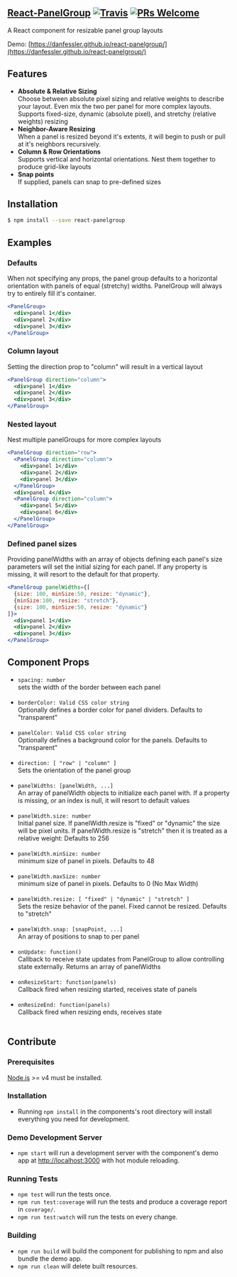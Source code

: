 ## [React-PanelGroup](https://danfessler.github.io/react-panelgroup/) [![Travis][build-badge]][build] [![PRs Welcome][PR-badge]][PRwelcome]

A React component for resizable panel group layouts<br/>

Demo: [https://danfessler.github.io/react-panelgroup/](https://danfessler.github.io/react-panelgroup/)

[build-badge]: https://img.shields.io/travis/DanFessler/react-panelgroup/master.svg?style=flat
[build]: https://travis-ci.org/DanFessler/react-panelgroup

[PR-badge]: https://img.shields.io/badge/PRs-welcome-brightgreen.svg
[PRwelcome]: CONTRIBUTING.md


## Features

 * **Absolute & Relative Sizing**  
   Choose between absolute pixel sizing and relative weights to describe your layout. Even mix the two per panel for more complex layouts. Supports fixed-size, dynamic (absolute pixel), and stretchy (relative weights) resizing
 * **Neighbor-Aware Resizing**  
   When a panel is resized beyond it's extents, it will begin to push or pull at it's neighbors recursively.
 * **Column & Row Orientations**  
   Supports vertical and horizontal orientations. Nest them together to produce grid-like layouts
 * **Snap points**  
   If supplied, panels can snap to pre-defined sizes

## Installation

```sh
$ npm install --save react-panelgroup
```


## Examples

### Defaults

When not specifying any props, the panel group defaults to a horizontal orientation with panels of equal (stretchy) widths.  PanelGroup will always try to entirely fill it's container.

```jsx
<PanelGroup>
  <div>panel 1</div>
  <div>panel 2</div>
  <div>panel 3</div>
</PanelGroup>
```

### Column layout

Setting the direction prop to "column" will result in a vertical layout

```jsx
<PanelGroup direction="column">
  <div>panel 1</div>
  <div>panel 2</div>
  <div>panel 3</div>
</PanelGroup>
```


### Nested layout

Nest multiple panelGroups for more complex layouts

```jsx
<PanelGroup direction="row">
  <PanelGroup direction="column">
    <div>panel 1</div>
    <div>panel 2</div>
    <div>panel 3</div>
  </PanelGroup>
  <div>panel 4</div>
  <PanelGroup direction="column">
    <div>panel 5</div>
    <div>panel 6</div>
  </PanelGroup>
</PanelGroup>
```

### Defined panel sizes

Providing panelWidths with an array of objects defining each panel's size parameters will set the initial sizing for each panel.  If any property is missing, it will resort to the default for that property.

```jsx
<PanelGroup panelWidths={[
  {size: 100, minSize:50, resize: "dynamic"},
  {minSize:100, resize: "stretch"},
  {size: 100, minSize:50, resize: "dynamic"}
]}>
  <div>panel 1</div>
  <div>panel 2</div>
  <div>panel 3</div>
</PanelGroup>
```

## Component Props

- `spacing: number`<br/>
sets the width of the border between each panel <br/><br/>
- `borderColor: Valid CSS color string`<br/>
Optionally defines a border color for panel dividers. Defaults to "transparent" <br/><br/>
- `panelColor: Valid CSS color string`<br/>
Optionally defines a background color for the panels. Defaults to "transparent" <br/><br/>
- `direction: [ "row" | "column" ]`<br/>
Sets the orientation of the panel group <br/><br/>
- `panelWidths: [panelWidth, ...]`<br/>
An array of panelWidth objects to initialize each panel with.  If a property is missing, or an index is null, it will resort to default values <br/><br/>
- `panelWidth.size: number`<br/>
Initial panel size. If panelWidth.resize is "fixed" or "dynamic" the size will be pixel units.  If panelWidth.resize is "stretch" then it is treated as a relative weight: Defaults to 256<br/><br/>
- `panelWidth.minSize: number`<br/>
minimum size of panel in pixels.  Defaults to 48 <br/><br/>
- `panelWidth.maxSize: number`<br/>
minimum size of panel in pixels.  Defaults to 0 (No Max Width) <br/><br/>
- `panelWidth.resize: [ "fixed" | "dynamic" | "stretch" ]`<br/>
Sets the resize behavior of the panel.  Fixed cannot be resized. Defaults to "stretch" <br/><br/>
- `panelWidth.snap: [snapPoint, ...]`<br/>
An array of positions to snap to per panel <br/><br/>
- `onUpdate: function()`<br/>
Callback to receive state updates from PanelGroup to allow controlling state externally.  Returns an array of panelWidths <br/><br/>
- `onResizeStart: function(panels)`<br/>
Callback fired when resizing started, receives state of panels <br/><br/>
- `onResizeEnd: function(panels)`<br/>
Callback fired when resizing ends, receives state <br/><br/>


## Contribute

### Prerequisites
[Node.js](http://nodejs.org/) >= v4 must be installed.

### Installation
- Running `npm install` in the components's root directory will install everything you need for development.

### Demo Development Server
- `npm start` will run a development server with the component's demo app at [http://localhost:3000](http://localhost:3000) with hot module reloading.

### Running Tests
- `npm test` will run the tests once.
- `npm run test:coverage` will run the tests and produce a coverage report in `coverage/`.
- `npm run test:watch` will run the tests on every change.

### Building
- `npm run build` will build the component for publishing to npm and also bundle the demo app.
- `npm run clean` will delete built resources.
